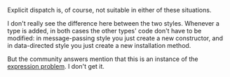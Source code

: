 Explicit dispatch is, of course, not suitable in either of these situations. 

I don't really see the difference here between the two styles. Whenever a type
is added, in both cases the other types' code don't have to be modified: in
message-passing style you just create a new constructor, and in data-directed
style you just create a new installation method.

But the community answers mention that this is an instance of the [expression
problem](http://wiki.c2.com/?ExpressionProblem). I don't get it. 
